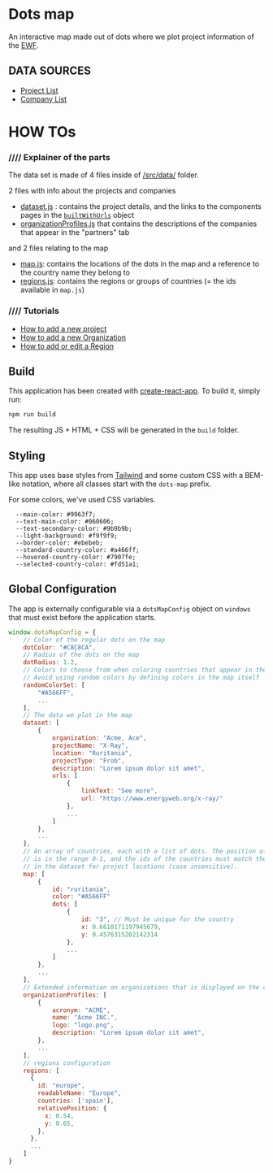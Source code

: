 # Dots map

An interactive map made out of dots where we plot project information of the [EWF](https://www.energyweb.org/).

## DATA SOURCES

- [Project List](https://docs.google.com/spreadsheets/d/1xFa9h8hoI8dXxrx6I_9XPfoEk-QUOKJ6C-uELhDJEnk/edit#gid=281767465)
- [Company List](https://docs.google.com/spreadsheets/d/1xbzTPciBTE7KnfW4VEB1o7ILuVcdV52TuZCJQxFRKlg/edit#gid=581177707)


# HOW TOs

### ////  Explainer of the parts
The data set is made of 4 files inside of [/src/data/](./src/data/) folder.

2 files with info about the projects and companies

- [dataset.js](./src/data/dataset.js) : contains the project details, and the links to the components pages in the [`builtWithUrls`](https://github.com/energywebfoundation/ewf-2021-projectMap/blob/5ac084f6d12612a7c56bac455db7f27f5d294e43/src/data/dataset.js#L481) object
- [organizationProfiles.js](./src/data/organizationProfiles.js) that contains the descriptions of the companies that appear in the "partners" tab

and 2 files relating to the map

- [map.js](./src/data/map.js): contains the locations of the dots in the map and a reference to the country name they belong to
- [regions.js](./src/data/regions.js): contains the regions or groups of countries (= the ids available in `map.js`)


### //// Tutorials
- [How to add a new project](./HowTo/AddAProject.md)
- [How to add a new Organization](./HowTo/AddAnOrganization.md)
- [How to add or edit a Region](./HowTo/AddRegions.md)


## Build

This application has been created with [create-react-app](https://create-react-app.dev/). To build it, simply run:

```bash
npm run build
```

The resulting JS + HTML + CSS will be generated in the `build` folder.

## Styling

This app uses base styles from [Tailwind](https://tailwindcss.com/) and some custom CSS with a BEM-like notation, where all classes start with the `dots-map` prefix.

For some colors, we've used CSS variables.

```
  --main-color: #9963f7;
  --text-main-color: #060606;
  --text-secondary-color: #9b9b9b;
  --light-background: #f9f9f9;
  --border-color: #ebebeb;
  --standard-country-color: #a466ff;
  --hovered-country-color: #7907fe;
  --selected-country-color: #fd51a1;
```



## Global Configuration

The app is externally configurable via a `dotsMapConfig` object on `windows` that must exist before the application starts.

```js
window.dotsMapConfig = {
    // Color of the regular dots on the map
    dotColor: "#C8C8CA",
    // Radius of the dots on the map
    dotRadius: 1.2,
    // Colors to choose from when coloring countries that appear in the dataset
    // Avoid using random colors by defining colors in the map itself
    randomColorSet: [
        "#A566FF",
        ...
    ],
    // The data we plot in the map
    dataset: [
        {
            organization: "Acme, Ace",
            projectName: "X-Ray",
            location: "Ruritania",
            projectType: "Frob",
            description: "Lorem ipsum dolor sit amet",
            urls: [
                {
                    linkText: "See more",
                    url: "https://www.energyweb.org/x-ray/"
                },
                ...
            ]
        },
        ...
    ],
    // An array of countries, each with a list of dots. The position of the dots
    // is in the range 0-1, and the ids of the countries must match the ones used
    // in the dataset for project locations (case insensitive).
    map: [
        {
            id: "ruritania",
            color: "#A566FF"
            dots: [
                {
                    id: "3", // Must be unique for the country
                    x: 0.6610171197945679,
                    y: 0.4576315202142314
                },
                ...
            ]
        },
        ...
    ],
    // Extended information on organizations that is displayed on the clients dropdown
    organizationProfiles: [
        {
            acronym: "ACME",
            name: "Acme INC.",
            logo: "logo.png",
            description: "Lorem ipsum dolor sit amet",
        },
        ...
    ],
    // regions configuration
    regions: [
      {
        id: "europe",
        readableName: "Europe",
        countries: ['spain'],
        relativePosition: {
          x: 0.54,
          y: 0.65,
        },
      },
      ...
    ]
}
```
